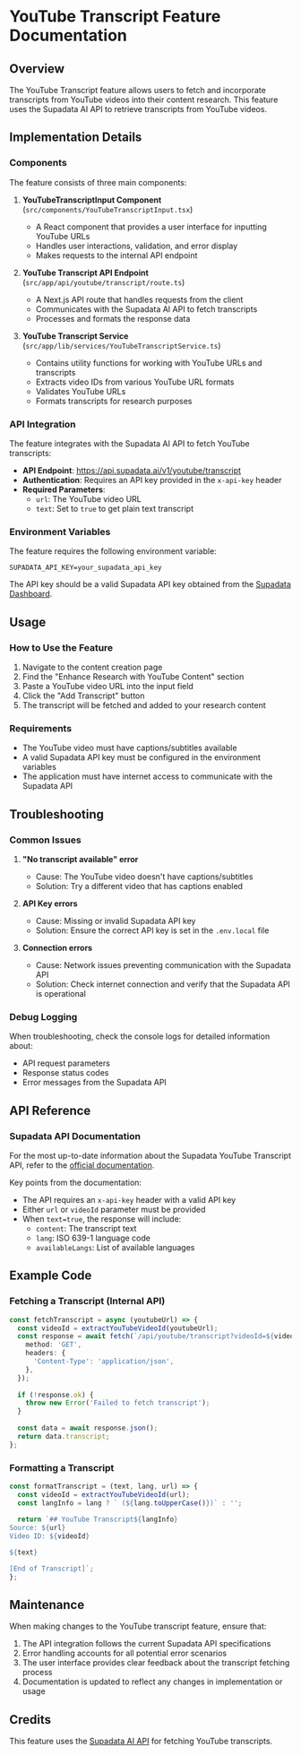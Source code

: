 # YouTube Transcript Feature Documentation

## Overview

The YouTube Transcript feature allows users to fetch and incorporate transcripts from YouTube videos into their content research. This feature uses the Supadata AI API to retrieve transcripts from YouTube videos.

## Implementation Details

### Components

The feature consists of three main components:

1. **YouTubeTranscriptInput Component** (`src/components/YouTubeTranscriptInput.tsx`)
   - A React component that provides a user interface for inputting YouTube URLs
   - Handles user interactions, validation, and error display
   - Makes requests to the internal API endpoint

2. **YouTube Transcript API Endpoint** (`src/app/api/youtube/transcript/route.ts`)
   - A Next.js API route that handles requests from the client
   - Communicates with the Supadata AI API to fetch transcripts
   - Processes and formats the response data

3. **YouTube Transcript Service** (`src/app/lib/services/YouTubeTranscriptService.ts`)
   - Contains utility functions for working with YouTube URLs and transcripts
   - Extracts video IDs from various YouTube URL formats
   - Validates YouTube URLs
   - Formats transcripts for research purposes

### API Integration

The feature integrates with the Supadata AI API to fetch YouTube transcripts:

- **API Endpoint**: https://api.supadata.ai/v1/youtube/transcript
- **Authentication**: Requires an API key provided in the `x-api-key` header
- **Required Parameters**:
  - `url`: The YouTube video URL
  - `text`: Set to `true` to get plain text transcript

### Environment Variables

The feature requires the following environment variable:

```
SUPADATA_API_KEY=your_supadata_api_key
```

The API key should be a valid Supadata API key obtained from the [Supadata Dashboard](https://supadata.ai/).

## Usage

### How to Use the Feature

1. Navigate to the content creation page
2. Find the "Enhance Research with YouTube Content" section
3. Paste a YouTube video URL into the input field
4. Click the "Add Transcript" button
5. The transcript will be fetched and added to your research content

### Requirements

- The YouTube video must have captions/subtitles available
- A valid Supadata API key must be configured in the environment variables
- The application must have internet access to communicate with the Supadata API

## Troubleshooting

### Common Issues

1. **"No transcript available" error**
   - Cause: The YouTube video doesn't have captions/subtitles
   - Solution: Try a different video that has captions enabled

2. **API Key errors**
   - Cause: Missing or invalid Supadata API key
   - Solution: Ensure the correct API key is set in the `.env.local` file

3. **Connection errors**
   - Cause: Network issues preventing communication with the Supadata API
   - Solution: Check internet connection and verify that the Supadata API is operational

### Debug Logging

When troubleshooting, check the console logs for detailed information about:
- API request parameters
- Response status codes
- Error messages from the Supadata API

## API Reference

### Supadata API Documentation

For the most up-to-date information about the Supadata YouTube Transcript API, refer to the [official documentation](https://supadata.ai/documentation/youtube/get-transcript).

Key points from the documentation:

- The API requires an `x-api-key` header with a valid API key
- Either `url` or `videoId` parameter must be provided
- When `text=true`, the response will include:
  - `content`: The transcript text
  - `lang`: ISO 639-1 language code
  - `availableLangs`: List of available languages

## Example Code

### Fetching a Transcript (Internal API)

```typescript
const fetchTranscript = async (youtubeUrl) => {
  const videoId = extractYouTubeVideoId(youtubeUrl);
  const response = await fetch(`/api/youtube/transcript?videoId=${videoId}`, {
    method: 'GET',
    headers: {
      'Content-Type': 'application/json',
    },
  });
  
  if (!response.ok) {
    throw new Error('Failed to fetch transcript');
  }
  
  const data = await response.json();
  return data.transcript;
};
```

### Formatting a Transcript

```typescript
const formatTranscript = (text, lang, url) => {
  const videoId = extractYouTubeVideoId(url);
  const langInfo = lang ? ` (${lang.toUpperCase()})` : '';
  
  return `## YouTube Transcript${langInfo}
Source: ${url}
Video ID: ${videoId}

${text}

[End of Transcript]`;
};
```

## Maintenance

When making changes to the YouTube transcript feature, ensure that:

1. The API integration follows the current Supadata API specifications
2. Error handling accounts for all potential error scenarios
3. The user interface provides clear feedback about the transcript fetching process
4. Documentation is updated to reflect any changes in implementation or usage

## Credits

This feature uses the [Supadata AI API](https://supadata.ai/) for fetching YouTube transcripts. 